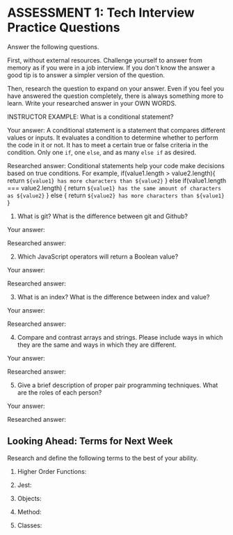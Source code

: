 # ASSESSMENT 1: Tech Interview Practice Questions

Answer the following questions.

First, without external resources. Challenge yourself to answer from memory as if you were in a job interview. If you don't know the answer a good tip is to answer a simpler version of the question.

Then, research the question to expand on your answer. Even if you feel you have answered the question completely, there is always something more to learn. Write your researched answer in your OWN WORDS.

INSTRUCTOR EXAMPLE: What is a conditional statement?

Your answer: A conditional statement is a statement that compares different values or inputs. It evaluates a condition to determine whether to perform the code in it or not. It has to meet a certain true or false criteria in the condition. Only one `if`, one `else`, and as many `else if` as desired.

Researched answer: Conditional statements help your code make decisions based on true conditions. For example, 
  if(value1.length > value2.length){
    return `${value1} has more characters than ${value2}`
  } else if(value1.length === value2.length) {
    return `${value1} has the same amount of characters as ${value2}`
  } else {
    return `${value2} has more characters than ${value1}`
  }

1. What is git? What is the difference between git and Github?

Your answer:

Researched answer:

2. Which JavaScript operators will return a Boolean value?

Your answer:

Researched answer:

3. What is an index? What is the difference between index and value?

Your answer:

Researched answer:

4. Compare and contrast arrays and strings. Please include ways in which they are the same and ways in which they are different.

Your answer:

Researched answer:

5. Give a brief description of proper pair programming techniques. What are the roles of each person?

Your answer:

Researched answer:

## Looking Ahead: Terms for Next Week

Research and define the following terms to the best of your ability.

1. Higher Order Functions:

2. Jest:

3. Objects:

4. Method:

5. Classes:
